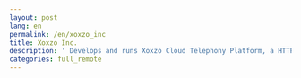 ```yaml
---
layout: post
lang: en
permalink: /en/xoxzo_inc
title: Xoxzo Inc.
description: ' Develops and runs Xoxzo Cloud Telephony Platform, a HTTP API only telephony platform connecting the telephone with web developers. Fully remote, with team members from Ufa in Russia to Tokyo working from 10 different cities and 7 different nationalities. '
categories: full_remote
---
```

